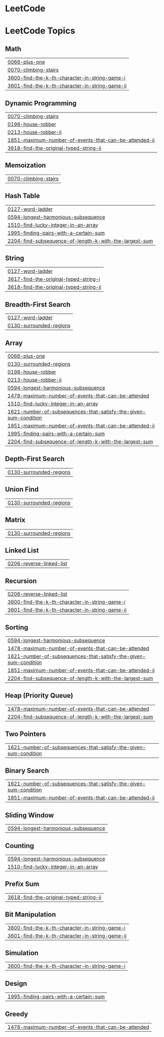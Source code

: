 # LeetCode

<!---LeetCode Topics Start-->
# LeetCode Topics
## Math
|  |
| ------- |
| [0066-plus-one](https://github.com/sahelidgp/LeetCode/tree/master/0066-plus-one) |
| [0070-climbing-stairs](https://github.com/sahelidgp/LeetCode/tree/master/0070-climbing-stairs) |
| [3600-find-the-k-th-character-in-string-game-i](https://github.com/sahelidgp/LeetCode/tree/master/3600-find-the-k-th-character-in-string-game-i) |
| [3601-find-the-k-th-character-in-string-game-ii](https://github.com/sahelidgp/LeetCode/tree/master/3601-find-the-k-th-character-in-string-game-ii) |
## Dynamic Programming
|  |
| ------- |
| [0070-climbing-stairs](https://github.com/sahelidgp/LeetCode/tree/master/0070-climbing-stairs) |
| [0198-house-robber](https://github.com/sahelidgp/LeetCode/tree/master/0198-house-robber) |
| [0213-house-robber-ii](https://github.com/sahelidgp/LeetCode/tree/master/0213-house-robber-ii) |
| [1851-maximum-number-of-events-that-can-be-attended-ii](https://github.com/sahelidgp/LeetCode/tree/master/1851-maximum-number-of-events-that-can-be-attended-ii) |
| [3618-find-the-original-typed-string-ii](https://github.com/sahelidgp/LeetCode/tree/master/3618-find-the-original-typed-string-ii) |
## Memoization
|  |
| ------- |
| [0070-climbing-stairs](https://github.com/sahelidgp/LeetCode/tree/master/0070-climbing-stairs) |
## Hash Table
|  |
| ------- |
| [0127-word-ladder](https://github.com/sahelidgp/LeetCode/tree/master/0127-word-ladder) |
| [0594-longest-harmonious-subsequence](https://github.com/sahelidgp/LeetCode/tree/master/0594-longest-harmonious-subsequence) |
| [1510-find-lucky-integer-in-an-array](https://github.com/sahelidgp/LeetCode/tree/master/1510-find-lucky-integer-in-an-array) |
| [1995-finding-pairs-with-a-certain-sum](https://github.com/sahelidgp/LeetCode/tree/master/1995-finding-pairs-with-a-certain-sum) |
| [2204-find-subsequence-of-length-k-with-the-largest-sum](https://github.com/sahelidgp/LeetCode/tree/master/2204-find-subsequence-of-length-k-with-the-largest-sum) |
## String
|  |
| ------- |
| [0127-word-ladder](https://github.com/sahelidgp/LeetCode/tree/master/0127-word-ladder) |
| [3617-find-the-original-typed-string-i](https://github.com/sahelidgp/LeetCode/tree/master/3617-find-the-original-typed-string-i) |
| [3618-find-the-original-typed-string-ii](https://github.com/sahelidgp/LeetCode/tree/master/3618-find-the-original-typed-string-ii) |
## Breadth-First Search
|  |
| ------- |
| [0127-word-ladder](https://github.com/sahelidgp/LeetCode/tree/master/0127-word-ladder) |
| [0130-surrounded-regions](https://github.com/sahelidgp/LeetCode/tree/master/0130-surrounded-regions) |
## Array
|  |
| ------- |
| [0066-plus-one](https://github.com/sahelidgp/LeetCode/tree/master/0066-plus-one) |
| [0130-surrounded-regions](https://github.com/sahelidgp/LeetCode/tree/master/0130-surrounded-regions) |
| [0198-house-robber](https://github.com/sahelidgp/LeetCode/tree/master/0198-house-robber) |
| [0213-house-robber-ii](https://github.com/sahelidgp/LeetCode/tree/master/0213-house-robber-ii) |
| [0594-longest-harmonious-subsequence](https://github.com/sahelidgp/LeetCode/tree/master/0594-longest-harmonious-subsequence) |
| [1478-maximum-number-of-events-that-can-be-attended](https://github.com/sahelidgp/LeetCode/tree/master/1478-maximum-number-of-events-that-can-be-attended) |
| [1510-find-lucky-integer-in-an-array](https://github.com/sahelidgp/LeetCode/tree/master/1510-find-lucky-integer-in-an-array) |
| [1621-number-of-subsequences-that-satisfy-the-given-sum-condition](https://github.com/sahelidgp/LeetCode/tree/master/1621-number-of-subsequences-that-satisfy-the-given-sum-condition) |
| [1851-maximum-number-of-events-that-can-be-attended-ii](https://github.com/sahelidgp/LeetCode/tree/master/1851-maximum-number-of-events-that-can-be-attended-ii) |
| [1995-finding-pairs-with-a-certain-sum](https://github.com/sahelidgp/LeetCode/tree/master/1995-finding-pairs-with-a-certain-sum) |
| [2204-find-subsequence-of-length-k-with-the-largest-sum](https://github.com/sahelidgp/LeetCode/tree/master/2204-find-subsequence-of-length-k-with-the-largest-sum) |
## Depth-First Search
|  |
| ------- |
| [0130-surrounded-regions](https://github.com/sahelidgp/LeetCode/tree/master/0130-surrounded-regions) |
## Union Find
|  |
| ------- |
| [0130-surrounded-regions](https://github.com/sahelidgp/LeetCode/tree/master/0130-surrounded-regions) |
## Matrix
|  |
| ------- |
| [0130-surrounded-regions](https://github.com/sahelidgp/LeetCode/tree/master/0130-surrounded-regions) |
## Linked List
|  |
| ------- |
| [0206-reverse-linked-list](https://github.com/sahelidgp/LeetCode/tree/master/0206-reverse-linked-list) |
## Recursion
|  |
| ------- |
| [0206-reverse-linked-list](https://github.com/sahelidgp/LeetCode/tree/master/0206-reverse-linked-list) |
| [3600-find-the-k-th-character-in-string-game-i](https://github.com/sahelidgp/LeetCode/tree/master/3600-find-the-k-th-character-in-string-game-i) |
| [3601-find-the-k-th-character-in-string-game-ii](https://github.com/sahelidgp/LeetCode/tree/master/3601-find-the-k-th-character-in-string-game-ii) |
## Sorting
|  |
| ------- |
| [0594-longest-harmonious-subsequence](https://github.com/sahelidgp/LeetCode/tree/master/0594-longest-harmonious-subsequence) |
| [1478-maximum-number-of-events-that-can-be-attended](https://github.com/sahelidgp/LeetCode/tree/master/1478-maximum-number-of-events-that-can-be-attended) |
| [1621-number-of-subsequences-that-satisfy-the-given-sum-condition](https://github.com/sahelidgp/LeetCode/tree/master/1621-number-of-subsequences-that-satisfy-the-given-sum-condition) |
| [1851-maximum-number-of-events-that-can-be-attended-ii](https://github.com/sahelidgp/LeetCode/tree/master/1851-maximum-number-of-events-that-can-be-attended-ii) |
| [2204-find-subsequence-of-length-k-with-the-largest-sum](https://github.com/sahelidgp/LeetCode/tree/master/2204-find-subsequence-of-length-k-with-the-largest-sum) |
## Heap (Priority Queue)
|  |
| ------- |
| [1478-maximum-number-of-events-that-can-be-attended](https://github.com/sahelidgp/LeetCode/tree/master/1478-maximum-number-of-events-that-can-be-attended) |
| [2204-find-subsequence-of-length-k-with-the-largest-sum](https://github.com/sahelidgp/LeetCode/tree/master/2204-find-subsequence-of-length-k-with-the-largest-sum) |
## Two Pointers
|  |
| ------- |
| [1621-number-of-subsequences-that-satisfy-the-given-sum-condition](https://github.com/sahelidgp/LeetCode/tree/master/1621-number-of-subsequences-that-satisfy-the-given-sum-condition) |
## Binary Search
|  |
| ------- |
| [1621-number-of-subsequences-that-satisfy-the-given-sum-condition](https://github.com/sahelidgp/LeetCode/tree/master/1621-number-of-subsequences-that-satisfy-the-given-sum-condition) |
| [1851-maximum-number-of-events-that-can-be-attended-ii](https://github.com/sahelidgp/LeetCode/tree/master/1851-maximum-number-of-events-that-can-be-attended-ii) |
## Sliding Window
|  |
| ------- |
| [0594-longest-harmonious-subsequence](https://github.com/sahelidgp/LeetCode/tree/master/0594-longest-harmonious-subsequence) |
## Counting
|  |
| ------- |
| [0594-longest-harmonious-subsequence](https://github.com/sahelidgp/LeetCode/tree/master/0594-longest-harmonious-subsequence) |
| [1510-find-lucky-integer-in-an-array](https://github.com/sahelidgp/LeetCode/tree/master/1510-find-lucky-integer-in-an-array) |
## Prefix Sum
|  |
| ------- |
| [3618-find-the-original-typed-string-ii](https://github.com/sahelidgp/LeetCode/tree/master/3618-find-the-original-typed-string-ii) |
## Bit Manipulation
|  |
| ------- |
| [3600-find-the-k-th-character-in-string-game-i](https://github.com/sahelidgp/LeetCode/tree/master/3600-find-the-k-th-character-in-string-game-i) |
| [3601-find-the-k-th-character-in-string-game-ii](https://github.com/sahelidgp/LeetCode/tree/master/3601-find-the-k-th-character-in-string-game-ii) |
## Simulation
|  |
| ------- |
| [3600-find-the-k-th-character-in-string-game-i](https://github.com/sahelidgp/LeetCode/tree/master/3600-find-the-k-th-character-in-string-game-i) |
## Design
|  |
| ------- |
| [1995-finding-pairs-with-a-certain-sum](https://github.com/sahelidgp/LeetCode/tree/master/1995-finding-pairs-with-a-certain-sum) |
## Greedy
|  |
| ------- |
| [1478-maximum-number-of-events-that-can-be-attended](https://github.com/sahelidgp/LeetCode/tree/master/1478-maximum-number-of-events-that-can-be-attended) |
<!---LeetCode Topics End-->